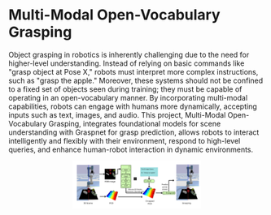 # Multi-Modal Open-Vocabulary Grasping
Object grasping in robotics is inherently challenging due to the need for higher-level understanding. Instead of relying on basic commands like "grasp object at Pose X," robots must interpret more complex instructions, such as "grasp the apple." Moreover, these systems should not be confined to a fixed set of objects seen during training; they must be capable of operating in an open-vocabulary manner. By incorporating multi-modal capabilities, robots can engage with humans more dynamically, accepting inputs such as text, images, and audio. This project, Multi-Modal Open-Vocabulary Grasping, integrates foundational models for scene understanding with Graspnet for grasp prediction, allows robots to interact intelligently and flexibly with their environment, respond to high-level queries, and enhance human-robot interaction in dynamic environments.

<div align="center">
  <img src="images/workflow.png" alt="openvocabgrasp" width="50%">
</div>